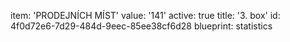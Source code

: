 item: 'PRODEJNÍCH MÍST'
value: '141'
active: true
title: '3. box'
id: 4f0d72e6-7d29-484d-9eec-85ee38cf6d28
blueprint: statistics
